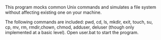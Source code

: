 This program mocks common Unix commands and simulates a file system without affecting existing one on your machine.

The following commands are included: pwd, cd, ls, mkdir, exit, touch, su, cp, mv, rm, rmdir,chown, chmod, adduser, deluser (though only implemented at a basic level).
Open user.bat to start the program.

